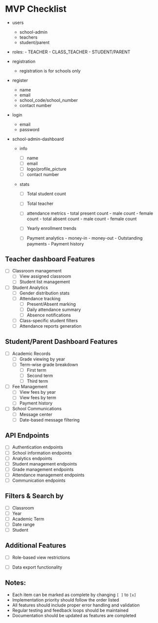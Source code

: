 # MVP Checklist
- users
  - school-admin
  - teachers
  - student/parent
- roles:
      - TEACHER
      - CLASS_TEACHER
      - STUDENT/PARENT

- registration
  - registration is for schools only

- register
  - name
  - email
  - school_code/school_number
  - contact number

- login
  - email
  - password

- school-admin-dashboard

  - info

    - [ ] name 
    - [ ] email 
    - [ ] logo/profile_picture
    - [ ] contact number 

  - stats

    - [ ] Total student count
    - [ ] Total teacher 
    - [ ] attendance metrics
          - total present count
            - male count
            - female count
          - total absent count
            - male count
            - female count
        
    - [ ] Yearly enrollment trends
    - [ ] Payment analytics
          - money-in
          - money-out
          - Outstanding payments
          - Payment history



## Teacher dashboard Features
- [ ] Classroom management
  - [ ] View assigned classroom
  - [ ] Student list management
- [ ] Student Analytics
  - [ ] Gender distribution stats
  - [ ] Attendance tracking
    - [ ] Present/Absent marking
    - [ ] Daily attendance summary
    - [ ] Absence notifications
  - [ ] Class-specific student filters
  - [ ] Attendance reports generation

## Student/Parent Dashboard Features
- [ ] Academic Records
  - [ ] Grade viewing by year
  - [ ] Term-wise grade breakdown
    - [ ] First term
    - [ ] Second term
    - [ ] Third term
- [ ] Fee Management
  - [ ] View fees by year
  - [ ] View fees by term
  - [ ] Payment history
- [ ] School Communications
  - [ ] Message center
  - [ ] Date-based message filtering

## API Endpoints
- [ ] Authentication endpoints
- [ ] School information endpoints
- [ ] Analytics endpoints
- [ ] Student management endpoints
- [ ] Grade management endpoints
- [ ] Attendance management endpoints
- [ ] Communication endpoints

## Filters & Search by
- [ ] Classroom
- [ ] Year 
- [ ] Academic Term 
- [ ] Date range 
- [ ] Student 

## Additional Features
- [ ] Role-based view restrictions
- [ ] Data export functionality


## Notes:
- Each item can be marked as complete by changing `[ ]` to `[x]`
- Implementation priority should follow the order listed
- All features should include proper error handling and validation
- Regular testing and feedback loops should be maintained
- Documentation should be updated as features are completed
